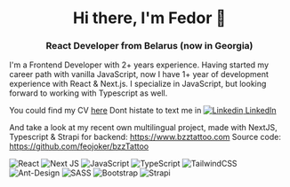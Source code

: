 <h1 align="center">Hi there, I'm Fedor 👋</h1>
<h3 align="center">React Developer from Belarus (now in Georgia)</h3>


I'm a Frontend Developer with 2+ years experience.
Having started my career path with vanilla JavaScript, now I have 1+ year of development experience with React & Next.js.
I specialize in JavaScript, but looking forward to working with Typescript as well.

You could find my CV <a href="https://drive.google.com/file/d/1GcdbXF7-7MQ9l9bxPRiTEjshL_rT1ebY/view?usp=sharing" target="_blank">here</a> 
Dont histate to text me in [![Linkedin](https://i.stack.imgur.com/gVE0j.png) LinkedIn](https://www.linkedin.com/)



And take a look at my recent own multilingual project, made with NextJS, Typescript & Strapi for backend: https://www.bzztattoo.com
Source code: https://github.com/feojoker/bzzTattoo

![React](https://img.shields.io/badge/react-%2320232a.svg?style=for-the-badge&logo=react&logoColor=%2361DAFB)
![Next JS](https://img.shields.io/badge/Next-black?style=for-the-badge&logo=next.js&logoColor=white)
![JavaScript](https://img.shields.io/badge/javascript-%23323330.svg?style=for-the-badge&logo=javascript&logoColor=%23F7DF1E)
![TypeScript](https://img.shields.io/badge/typescript-%23007ACC.svg?style=for-the-badge&logo=typescript&logoColor=white)
![TailwindCSS](https://img.shields.io/badge/tailwindcss-%2338B2AC.svg?style=for-the-badge&logo=tailwind-css&logoColor=white)
![Ant-Design](https://img.shields.io/badge/-AntDesign-%230170FE?style=for-the-badge&logo=ant-design&logoColor=white)
![SASS](https://img.shields.io/badge/SASS-hotpink.svg?style=for-the-badge&logo=SASS&logoColor=white)
![Bootstrap](https://img.shields.io/badge/bootstrap-%23563D7C.svg?style=for-the-badge&logo=bootstrap&logoColor=white)
![Strapi](https://img.shields.io/badge/strapi-%232E7EEA.svg?style=for-the-badge&logo=strapi&logoColor=white)

<!--
**feojoker/feojoker** is a ✨ _special_ ✨ repository because its `README.md` (this file) appears on your GitHub profile.

Here are some ideas to get you started:

- 🔭 I’m currently working on ...
- 🌱 I’m currently learning ...
- 👯 I’m looking to collaborate on ...
- 🤔 I’m looking for help with ...
- 💬 Ask me about ...
- 📫 How to reach me: ...
- 😄 Pronouns: ...
- ⚡ Fun fact: ...
-->
